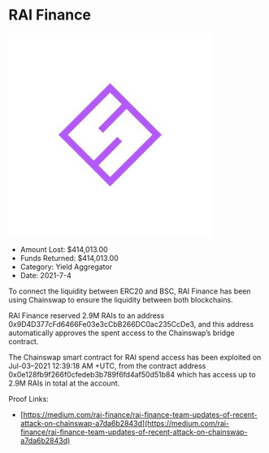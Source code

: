 # RAI Finance
![RAI Finance](/rektimages/RAI-Finance.png)
- Amount Lost: $414,013.00
- Funds Returned: $414,013.00
- Category: Yield Aggregator
- Date: 2021-7-4

To connect the liquidity between ERC20 and BSC, RAI Finance has been using Chainswap to ensure the liquidity between both blockchains.  
  
RAI Finance reserved 2.9M RAIs to an address 0x9D4D377cFd6466Fe03e3cCbB266DC0ac235CcDe3, and this address automatically approves the spent access to the Chainswap’s bridge contract.  
  
The Chainswap smart contract for RAI spend access has been exploited on Jul-03–2021 12:39:18 AM +UTC, from the contract address 0x0e128fb9f266f0cfedeb3b789f6fd4af50d51b84 which has access up to 2.9M RAIs in total at the account.


Proof Links:
- [https://medium.com/rai-finance/rai-finance-team-updates-of-recent-attack-on-chainswap-a7da6b2843d](https://medium.com/rai-finance/rai-finance-team-updates-of-recent-attack-on-chainswap-a7da6b2843d)


